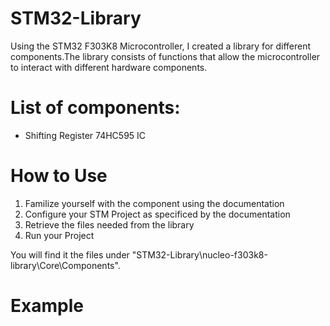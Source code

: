 # STM32-Library
Using the STM32 F303K8 Microcontroller, I created a library for different components.The library consists of functions that allow the microcontroller to interact with different hardware components. 

# List of components:
* Shifting Register 74HC595 IC 

# How to Use
1. Familize yourself with the component using the documentation 
2. Configure your STM Project as specificed by the documentation
3. Retrieve the files needed from the library
4. Run your Project

You will find it the files under "STM32-Library\nucleo-f303k8-library\Core\Components".

 
 # Example

